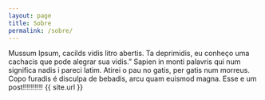 ```yaml
---
layout: page
title: Sobre
permalink: /sobre/
---
```

<p>
  Mussum Ipsum, cacilds vidis litro abertis. Ta deprimidis, eu conheço uma cachacis que pode alegrar sua vidis.” Sapien in monti palavris qui num significa nadis i pareci latim. Atirei o pau no gatis, per gatis num morreus. Copo furadis é disculpa de bebadis, arcu quam euismod magna.
  Esse e um post!!!!!!!!!! {{ site.url }}
  <!-- leia-mais -->
</p>
